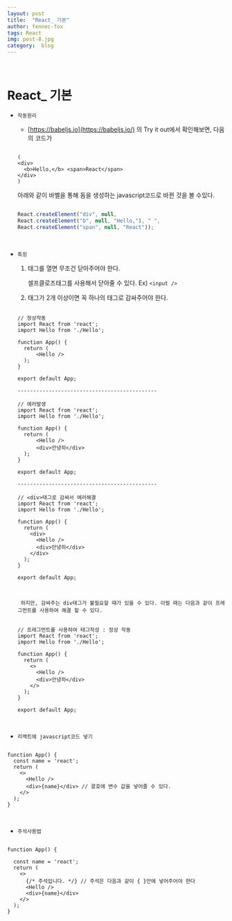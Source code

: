 ```yaml
---
layout: post
title:  "React_ 기본"
author: fennec-fox
tags: React
img: post-8.jpg
category:  blog
---
```


<br>

# React_ 기본 

- `작동원리`

  - [https://babeljs.io](https://babeljs.io/) 의 Try it out에서 확인해보면, 다음의 코드가

  ```react
  
  (
  <div>
    <b>Hello,</b> <span>React</span>
  </div>
  )
  
  ```

  아래와 같이 바벨을 통해 돔을 생성하는 javascript코드로 바뀐 것을 볼 수있다. 

  ```javascript
  
  React.createElement("div", null, 
  React.createElement("b", null, "Hello,"), " ", 
  React.createElement("span", null, "React"));
  
  ```

<br>

- `특징`

  1. 태그를 열면 무조건 닫아주어야 한다.

     셀프클로즈태그를 사용해서 닫아줄 수 있다. Ex) `<input />`

  2. 태그가 2개 이상이면 꼭 하나의 태그로 감싸주어야 한다. 

  ```react
  
  // 정상작동
  import React from 'react';
  import Hello from './Hello';
  
  function App() {
    return (
        <Hello />
    );
  }
  
  export default App;
  
  ---------------------------------------------
    
  // 에러발생
  import React from 'react';
  import Hello from './Hello';
  
  function App() {
    return (
        <Hello />
        <div>안녕히</div>
    );
  }
  
  export default App;
  
  ---------------------------------------------
  
  // <div>태그로 감싸서 에러해결  
  import React from 'react';
  import Hello from './Hello';
  
  function App() {
    return (
      <div>
        <Hello />
        <div>안녕히</div>
      </div>  
    );
  }
  
  export default App;
    
    
  ```

  ` 하지만, 감싸주는 div태그가 불필요할 때가 있을 수 있다. 이럴 때는 다음과 같이 프레그먼트를 사용하여 해결 할 수 있다.`

  ```react
  
  // 프레그먼트를 사용하여 태그작성 : 정상 작동
  import React from 'react';
  import Hello from './Hello';
  
  function App() {
    return (
      <>
        <Hello />
        <div>안녕히</div>
      </>  
    );
  }
  
  export default App;
  
  ```

<br>

- `리액트에 javascript코드 넣기`

```react

function App() {
  const name = 'react';
  return (
    <>
      <Hello />
      <div>{name}</div> // 괄호에 변수 값을 넣어줄 수 있다.
    </>  
  );
}

```

<br>

- `주석사용법`

```react

function App() {

  const name = 'react';
  return (
    <>
      {/* 주석입니다. */} // 주석은 다음과 같이 { }안에 넣어주어야 한다
      <Hello />
      <div>{name}</div>
    </>  
  );
}

```

<br>